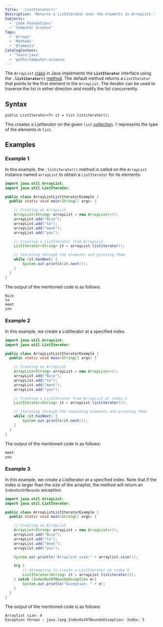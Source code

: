 ```yaml
---
Title: '.listIterator()'
Description: 'Returns a ListIterator over the elements in ArrayList.'
Subjects:
  - 'Code Foundations'
  - 'Computer Science'
Tags:
  - 'Arrays'
  - 'Methods'
  - 'Elements'
CatalogContent:
  - 'learn-java'
  - 'paths/computer-science'
---
```


The `ArrayList` [class](https://www.codecademy.com/resources/docs/java/classes) in Java implements the **`ListIterator`** interface using the **`.listiterator()`** [method](https://www.codecademy.com/resources/docs/java/methods). The default method returns a `ListIterator` that points to the first element in the `ArrayList`. The iterator can be used to traverse the list in either direction and modify the list concurrently.

## Syntax

```pseudo
public ListIterator<T> it = list.listiterator();
```
This creates a ListIterator on the given `list` [collection](https://www.codecademy.com/resources/docs/java/collection). `T` represents the type of the elements in `list`.

## Examples

### Example 1

In this example, the `.listiterator()` method is called on the `ArrayList` instance named `arrayList` to obtain a `ListIterator` for its elements:

```java
import java.util.ArrayList;
import java.util.ListIterator;

public class ArrayListListIteratorExample {
  public static void main(String[] args) {

    // Creating an ArrayList
    ArrayList<String> arrayList = new ArrayList<>();
    arrayList.add("Nice");
    arrayList.add("to");
    arrayList.add("meet");
    arrayList.add("you");

    // Creating a ListIterator from ArrayList
    ListIterator<String> it = arrayList.listiterator();

    // Iterating through the elements and printing them
    while (it.hasNext) {
        System.out.println(it.next());
    }
  }
}
```

The output of the mentioned code is as follows:

```shell
Nice
to
meet
you
```

### Example 2

In this example, we create a ListIterator at a specified index.

```java
import java.util.ArrayList;
import java.util.ListIterator;

public class ArrayListListIteratorExample {
  public static void main(String[] args) {

    // Creating an ArrayList
    ArrayList<String> arrayList = new ArrayList<>();
    arrayList.add("Nice");
    arrayList.add("to");
    arrayList.add("meet");
    arrayList.add("you");

    // Creating a ListIterator from ArrayList at index 2
    ListIterator<String> it = arrayList.listiterator(2);

    // Iterating through the remaining elements and printing them
    while (it.hasNext) {
        System.out.println(it.next());
    }
  }
}
```

The output of the mentioned code is as follows:

```shell
meet
you
```

### Example 3

In this example, we create a ListIterator at a specified index. Note that if the index is larger than the size of the arraylist, the method will return an `IndexOutOfBounds` exception.

```java
import java.util.ArrayList;
import java.util.ListIterator;

public class ArrayListListIteratorExample {
  public static void main(String[] args) {

    // Creating an ArrayList
    ArrayList<String> arrayList = new ArrayList<>();
    arrayList.add("Nice");
    arrayList.add("to");
    arrayList.add("meet");
    arrayList.add("you");

    System.out.println("Arraylist size:" + arraylist.size());

    try {
        // Attempting to create a ListIterator at index 5
        ListIterator<String> it = arrayList.listiterator(5);
    } catch (IndexOutOfBoundsException e){
        System.out.println("Exception: " + e);
    }
  }
}
```

The output of the mentioned code is as follows:

```shell
Arraylist size: 4
Exception thrown : java.lang.IndexOutOfBoundsException: Index: 5
```
